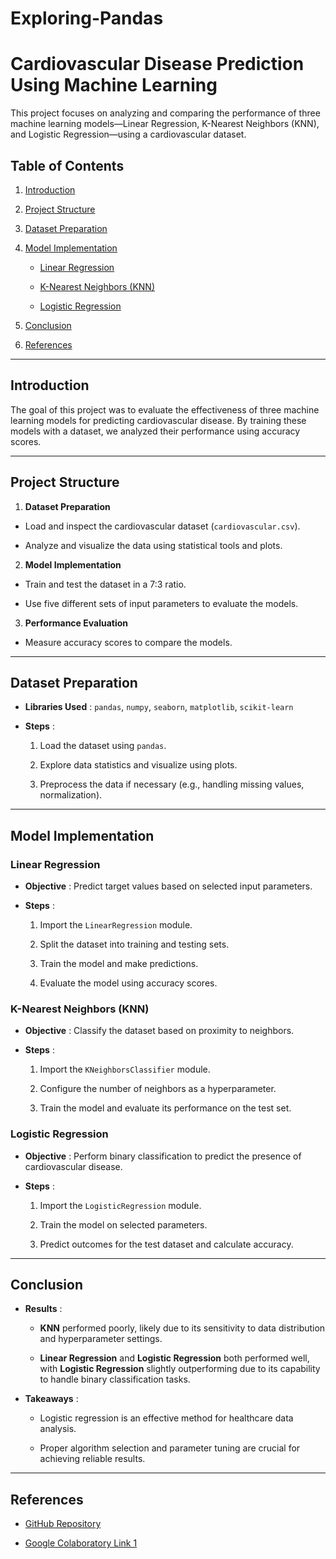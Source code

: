 # Exploring-Pandas

# Cardiovascular Disease Prediction Using Machine Learning 

This project focuses on analyzing and comparing the performance of three machine learning models—Linear Regression, K-Nearest Neighbors (KNN), and Logistic Regression—using a cardiovascular dataset.

## Table of Contents 
 
1. [Introduction](https://chatgpt.com/c/674ae712-3014-800c-b65b-9ad7f94a1c18#introduction)
 
2. [Project Structure](https://chatgpt.com/c/674ae712-3014-800c-b65b-9ad7f94a1c18#project-structure)
 
3. [Dataset Preparation](https://chatgpt.com/c/674ae712-3014-800c-b65b-9ad7f94a1c18#dataset-preparation)
 
4. [Model Implementation](https://chatgpt.com/c/674ae712-3014-800c-b65b-9ad7f94a1c18#model-implementation)  
    - [Linear Regression](https://chatgpt.com/c/674ae712-3014-800c-b65b-9ad7f94a1c18#linear-regression)
 
    - [K-Nearest Neighbors (KNN)](https://chatgpt.com/c/674ae712-3014-800c-b65b-9ad7f94a1c18#k-nearest-neighbors-knn)
 
    - [Logistic Regression](https://chatgpt.com/c/674ae712-3014-800c-b65b-9ad7f94a1c18#logistic-regression)
 
5. [Conclusion](https://chatgpt.com/c/674ae712-3014-800c-b65b-9ad7f94a1c18#conclusion)
 
6. [References](https://chatgpt.com/c/674ae712-3014-800c-b65b-9ad7f94a1c18#references)


---


## Introduction 

The goal of this project was to evaluate the effectiveness of three machine learning models for predicting cardiovascular disease. By training these models with a dataset, we analyzed their performance using accuracy scores.


---


## Project Structure 
 
1. **Dataset Preparation**  
  - Load and inspect the cardiovascular dataset (`cardiovascular.csv`).

  - Analyze and visualize the data using statistical tools and plots.
 
2. **Model Implementation** 
  - Train and test the dataset in a 7:3 ratio.

  - Use five different sets of input parameters to evaluate the models.
 
3. **Performance Evaluation** 
  - Measure accuracy scores to compare the models.


---


## Dataset Preparation 
 
- **Libraries Used** :
`pandas`, `numpy`, `seaborn`, `matplotlib`, `scikit-learn`
 
- **Steps** : 
  1. Load the dataset using `pandas`.

  2. Explore data statistics and visualize using plots.

  3. Preprocess the data if necessary (e.g., handling missing values, normalization).


---


## Model Implementation 

### Linear Regression 
 
- **Objective** : Predict target values based on selected input parameters.
 
- **Steps** : 
  1. Import the `LinearRegression` module.

  2. Split the dataset into training and testing sets.

  3. Train the model and make predictions.

  4. Evaluate the model using accuracy scores.

### K-Nearest Neighbors (KNN) 
 
- **Objective** : Classify the dataset based on proximity to neighbors.
 
- **Steps** : 
  1. Import the `KNeighborsClassifier` module.

  2. Configure the number of neighbors as a hyperparameter.

  3. Train the model and evaluate its performance on the test set.

### Logistic Regression 
 
- **Objective** : Perform binary classification to predict the presence of cardiovascular disease.
 
- **Steps** : 
  1. Import the `LogisticRegression` module.

  2. Train the model on selected parameters.

  3. Predict outcomes for the test dataset and calculate accuracy.


---


## Conclusion 
 
- **Results** : 
  - **KNN**  performed poorly, likely due to its sensitivity to data distribution and hyperparameter settings.
 
  - **Linear Regression**  and **Logistic Regression**  both performed well, with **Logistic Regression**  slightly outperforming due to its capability to handle binary classification tasks.
 
- **Takeaways** :
  - Logistic regression is an effective method for healthcare data analysis.

  - Proper algorithm selection and parameter tuning are crucial for achieving reliable results.


---


## References 
 
- [GitHub Repository](https://github.com/AnkitSinghGTHB/Exploring-Pandas)
 
- [Google Colaboratory Link 1](https://colab.research.google.com/drive/1-XPZagIviLkiZ7vEHnBPIN2JDd8yy2wK?usp=sharing)
